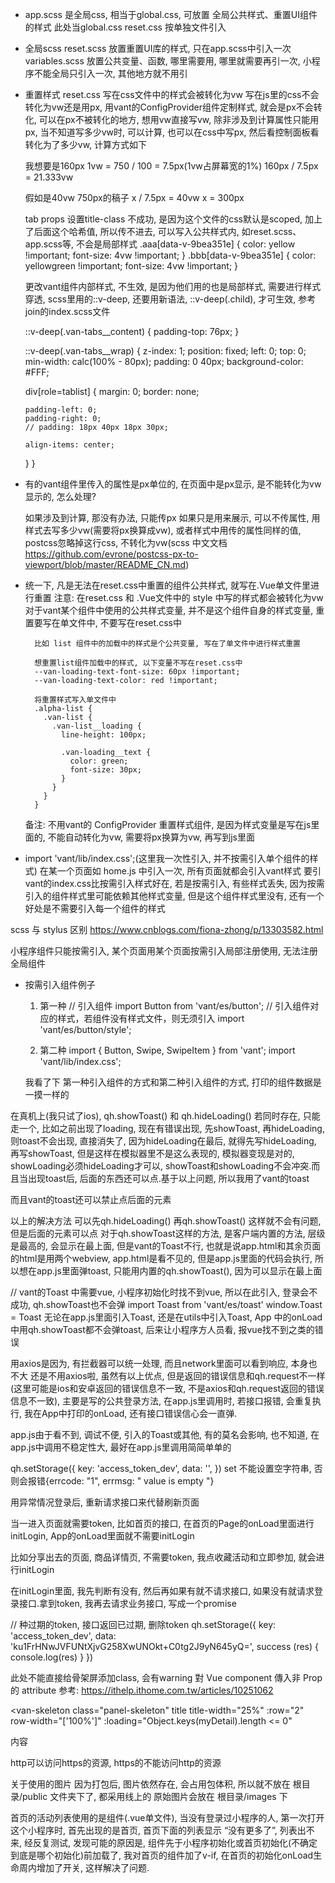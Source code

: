 - app.scss
  是全局css, 相当于global.css, 可放置 全局公共样式、重置UI组件的样式
  此处当global.css
  reset.css 按单独文件引入

- 全局scss
  reset.scss     放置重置UI库的样式, 只在app.scss中引入一次
  variables.scss 放置公共变量、函数, 哪里需要用, 哪里就需要再引一次, 小程序不能全局只引入一次, 其他地方就不用引

- 重置样式
  reset.css 写在css文件中的样式会被转化为vw
  写在js里的css不会转化为vw还是用px, 用vant的ConfigProvider组件定制样式, 就会是px不会转化, 可以在px不被转化的地方, 想用vw直接写vw, 除非涉及到计算属性只能用px, 当不知道写多少vw时, 可以计算, 也可以在css中写px, 然后看控制面板看转化为了多少vw, 计算方式如下

  我想要是160px
  1vw = 750 / 100 = 7.5px(1vw占屏幕宽的1%)
  160px / 7.5px = 21.333vw

  假如是40vw 750px的稿子
  x / 7.5px = 40vw
  x = 300px

  tab props 设置title-class 不成功, 是因为这个文件的css默认是scoped, 加上了后面这个哈希值, 所以传不进去, 可以写入公共样式内, 如reset.scss、app.scss等, 不会是局部样式
  .aaa[data-v-9bea351e] {
    color: yellow !important;
    font-size: 4vw !important;
  }
  .bbb[data-v-9bea351e] {
    color: yellowgreen !important;
    font-size: 4vw !important;
  }

  更改vant组件内部样式, 不生效, 是因为他们用的也是局部样式, 需要进行样式穿透, scss里用的::v-deep, 还要用新语法, ::v-deep(.child), 才可生效, 参考join的index.scss文件

  ::v-deep(.van-tabs__content) {
    padding-top: 76px;
  }

  ::v-deep(.van-tabs__wrap) {
    z-index: 1;
    position: fixed;
    left: 0;
    top: 0;
    min-width: calc(100% - 80px);
    padding: 0 40px;
    background-color: #FFF;

    div[role=tablist] {
      margin: 0;
      border: none;

      padding-left: 0;
      padding-right: 0;
      // padding: 18px 40px 18px 30px;

      align-items: center;
    }
  }

- 有的vant组件里传入的属性是px单位的, 在页面中是px显示, 是不能转化为vw显示的, 怎么处理?

  如果涉及到计算, 那没有办法, 只能传px
  如果只是用来展示, 可以不传属性, 用样式去写多少vw(需要将px换算成vw), 或者样式中用传的属性同样的值, postcss忽略掉这行css, 不转化为vw(scss 中文文档 https://github.com/evrone/postcss-px-to-viewport/blob/master/README_CN.md)

- 统一下, 凡是无法在reset.css中重置的组件公共样式, 就写在.Vue单文件里进行重置
  注意: 在reset.css 和 .Vue文件中的 style 中写的样式都会被转化为vw
        对于vant某个组件中使用的公共样式变量, 并不是这个组件自身的样式变量, 重置要写在单文件中, 不要写在reset.css中

        比如 list 组件中的加载中的样式是个公共变量, 写在了单文件中进行样式重置

        想重置list组件加载中的样式, 以下变量不写在reset.css中
        --van-loading-text-font-size: 60px !important;
        --van-loading-text-color: red !important;

        将重置样式写入单文件中
        .alpha-list {
          .van-list {
            .van-list__loading {
              line-height: 100px;

              .van-loading__text {
                color: green;
                font-size: 30px;
              }
            }
          }
        }
  备注: 不用vant的 ConfigProvider 重置样式组件, 是因为样式变量是写在js里面的, 不能自动转化为vw, 需要将px换算为vw, 再写到js里面


- import 'vant/lib/index.css';(这里我一次性引入, 并不按需引入单个组件的样式)
  在某一个页面如 home.js 中引入一次, 所有页面就都会引入vant样式
  要引vant的index.css比按需引入样式好在, 若是按需引入, 有些样式丢失, 因为按需引入的组件样式里可能依赖其他样式变量, 但是这个组件样式里没有, 还有一个好处是不需要引入每一个组件的样式

scss 与 stylus 区别 https://www.cnblogs.com/fiona-zhong/p/13303582.html


小程序组件只能按需引入, 某个页面用某个页面按需引入局部注册使用, 无法注册全局组件

- 按需引入组件例子
  1. 第一种
  // 引入组件
  import Button from 'vant/es/button';
  // 引入组件对应的样式，若组件没有样式文件，则无须引入
  import 'vant/es/button/style';

  2. 第二种
  import { Button, Swipe, SwipeItem } from 'vant';
  import 'vant/lib/index.css';

  我看了下 第一种引入组件的方式和第二种引入组件的方式, 打印的组件数据是一摸一样的


在真机上(我只试了ios), qh.showToast() 和 qh.hideLoading() 若同时存在, 只能走一个, 比如之前出现了loading, 现在有错误出现, 先showToast, 再hideLoading, 则toast不会出现, 直接消失了, 因为hideLoading在最后, 就得先写hideLoading, 再写showToast, 但是这样在模拟器里不是这么表现的, 模拟器变现是对的, showLoading必须hideLoading才可以, showToast和showLoading不会冲突.而且当出现toast后, 后面的东西还可以点.基于以上问题, 所以我用了vant的toast

而且vant的toast还可以禁止点后面的元素

以上的解决方法 可以先qh.hideLoading() 再qh.showToast() 这样就不会有问题, 但是后面的元素可以点
对于qh.showToast这样的方法, 是客户端内置的方法, 层级是最高的, 会显示在最上面, 但是vant的Toast不行, 也就是说app.html和其余页面的html是用两个webview, app.html是看不见的, 但是app.js里面的代码会执行, 所以想在app.js里面弹toast, 只能用内置的qh.showToast(), 因为可以显示在最上面

// vant的Toast 中需要vue, 小程序初始化时找不到vue, 所以在此引入, 登录会不成功, qh.showToast也不会弹
import Toast from 'vant/es/toast'
window.Toast = Toast
无论在app.js里面引入Toast, 还是在utils中引入Toast, App 中的onLoad中用qh.showToast都不会弹toast, 后来让小程序方人员看, 报vue找不到之类的错误

用axios是因为, 有拦截器可以统一处理, 而且network里面可以看到响应, 本身也不大
还是不用axios啦, 虽然有以上优点, 但是返回的错误信息和qh.request不一样(这里可能是ios和安卓返回的错误信息不一致, 不是axios和qh.request返回的错误信息不一致), 主要是写的公共登录方法, 在app.js里调用时, 若接口报错, 会重复执行, 我在App中打印的onLoad, 还有接口错误信心会一直弹.

app.js由于看不到, 调试不便, 引入的Toast或其他, 有的莫名会影响, 也不知道, 在app.js中调用不稳定性大, 最好在app.js里调用简简单单的


qh.setStorage({
    key: 'access_token_dev',
    data: '',
})
set 不能设置空字符串, 否则会报错{errcode: "1", errmsg: " value is empty "}


用异常情况登录后, 重新请求接口来代替刷新页面


当一进入页面就需要token, 比如首页的接口, 在首页的Page的onLoad里面进行initLogin, App的onLoad里面就不需要initLogin

比如分享出去的页面, 商品详情页, 不需要token, 我点收藏活动和立即参加, 就会进行initLogin

在initLogin里面, 我先判断有没有, 然后再如果有就不请求接口, 如果没有就请求登录接口.拿到token, 我再去请求业务接口, 写成一个promise


// 种过期的token, 接口返回已过期, 删除token
qh.setStorage({
  key: 'access_token_dev',
  data: 'ku1FrHNwJVFUNtXjvG258XwUNOkt+C0tg2J9yN645yQ=',
  success (res) {
    console.log(res)
  }
})



此处不能直接给骨架屏添加class, 会有warning
對 Vue component 傳入非 Prop 的 attribute
参考: https://ithelp.ithome.com.tw/articles/10251062

<van-skeleton
  class="panel-skeleton"
  title
  title-width="25%"
  :row="2"
  row-width="['100%']"
  :loading="Object.keys(myDetail).length <= 0"
>
  内容
</van-skeleton>



http可以访问https的资源, https的不能访问http的资源

关于使用的图片
因为打包后, 图片依然存在, 会占用包体积, 所以就不放在 根目录/public 文件夹下了, 都采用线上的
原始图片会放在 根目录/images 下

首页的活动列表使用的是组件(.vue单文件), 当没有登录过小程序的人, 第一次打开这个小程序时, 首先出现的是首页, 首页下面的列表显示 “没有更多了”, 列表出不来, 经反复测试, 发现可能的原因是, 组件先于小程序初始化或首页初始化(不确定到底是哪个初始化)前加载了, 我对首页的组件加了v-if, 在首页的初始化onLoad生命周内增加了开关, 这样解决了问题.
